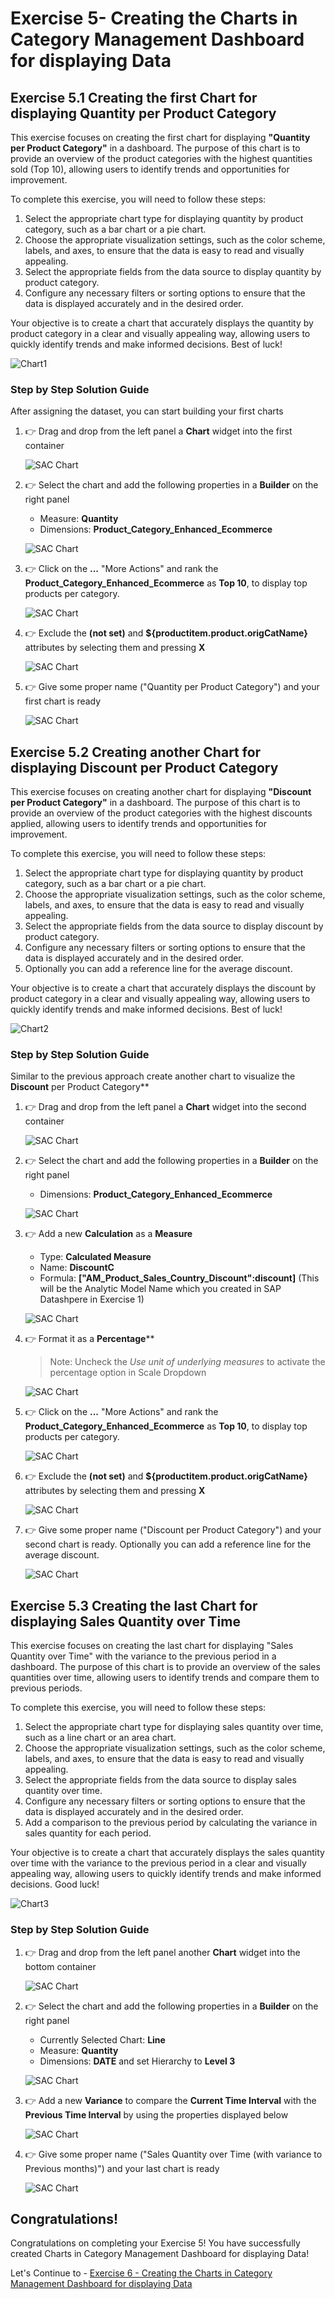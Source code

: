# Exercise 5- Creating the Charts in Category Management Dashboard for displaying Data

## Exercise 5.1 Creating the first Chart for displaying **Quantity per Product Category**

This exercise focuses on creating the first chart for displaying **"Quantity per Product Category"** in a dashboard. The purpose of this chart is to provide an overview of the product categories with the highest quantities sold (Top 10), allowing users to identify trends and opportunities for improvement.

To complete this exercise, you will need to follow these steps:

1. Select the appropriate chart type for displaying quantity by product category, such as a bar chart or a pie chart.
2. Choose the appropriate visualization settings, such as the color scheme, labels, and axes, to ensure that the data is easy to read and visually appealing.
3. Select the appropriate fields from the data source to display quantity by product category.
4. Configure any necessary filters or sorting options to ensure that the data is displayed accurately and in the desired order.

Your objective is to create a chart that accurately displays the quantity by product category in a clear and visually appealing way, allowing users to quickly identify trends and make informed decisions. Best of luck!

 ![Chart1](images/sacchart1.png)

### Step by Step Solution Guide

After assigning the dataset, you can start building your first charts

1. 👉 Drag and drop from the left panel a **Chart** widget into the first container

   ![SAC Chart](images/sacchart1drag.png)

2. 👉 Select the chart and add the following properties in a **Builder** on the right panel 
    - Measure: **Quantity**
    - Dimensions: **Product_Category_Enhanced_Ecommerce**

   ![SAC Chart](images/chart1properties.png)

3. 👉 Click on the **...** "More Actions" and rank the **Product_Category_Enhanced_Ecommerce** as **Top 10**, to display top products per category.

   ![SAC Chart](images/char1top10.png)

4. 👉 Exclude the **(not set)** and **${productitem.product.origCatName}** attributes by selecting them and pressing **X**

   ![SAC Chart](images/char1exclude.png)

5. 👉 Give some proper name ("Quantity per Product Category") and your first chart is ready

   ![SAC Chart](images/chart1ready.png)

## Exercise 5.2 Creating another Chart for displaying **Discount per Product Category**

This exercise focuses on creating another chart for displaying **"Discount per Product Category"** in a dashboard. The purpose of this chart is to provide an overview of the product categories with the highest discounts applied, allowing users to identify trends and opportunities for improvement.

To complete this exercise, you will need to follow these steps:

1. Select the appropriate chart type for displaying quantity by product category, such as a bar chart or a pie chart.
2. Choose the appropriate visualization settings, such as the color scheme, labels, and axes, to ensure that the data is easy to read and visually appealing.
3. Select the appropriate fields from the data source to display discount by product category.
4. Configure any necessary filters or sorting options to ensure that the data is displayed accurately and in the desired order.
5. Optionally you can add a reference line for the average discount.

Your objective is to create a chart that accurately displays the discount by product category in a clear and visually appealing way, allowing users to quickly identify trends and make informed decisions. Best of luck!
 
 ![Chart2](images/sacchart2.png)

### Step by Step Solution Guide

Similar to the previous approach create another chart to visualize the **Discount** per Product Category**

1. 👉 Drag and drop from the left panel a **Chart** widget into the second container

   ![SAC Chart](images/sacchart2drag.png)

2. 👉 Select the chart and add the following properties in a **Builder** on the right panel 
    - Dimensions: **Product_Category_Enhanced_Ecommerce**

   ![SAC Chart](images/chart2properties.png)

3. 👉 Add a new **Calculation** as a **Measure**
    - Type: **Calculated Measure**
    - Name: **DiscountC**
    - Formula: **["AM_Product_Sales_Country_Discount":discount]** (This will be the Analytic Model Name which you created in SAP Datashpere in Exercise 1)

   ![SAC Chart](images/chart2calculatedc.png)

4. 👉 Format it as a **Percentage****
    > Note: Uncheck the *Use unit of underlying measures* to activate the percentage option in Scale Dropdown

   ![SAC Chart](images/chart2formatt.png)

5. 👉 Click on the **...** "More Actions" and rank the **Product_Category_Enhanced_Ecommerce** as **Top 10**, to display top products per category.

   ![SAC Chart](images/char2top10.png)

6. 👉 Exclude the **(not set)** and **${productitem.product.origCatName}** attributes by selecting them and pressing **X**

   ![SAC Chart](images/char2exclude.png)

7. 👉 Give some proper name ("Discount per Product Category") and your second chart is ready. Optionally you can add a reference line for the average discount.

   ![SAC Chart](images/sacchart2.png)


## Exercise 5.3 Creating the last Chart for displaying **Sales Quantity over Time**

This exercise focuses on creating the last chart for displaying "Sales Quantity over Time" with the variance to the previous period in a dashboard. The purpose of this chart is to provide an overview of the sales quantities over time, allowing users to identify trends and compare them to previous periods.

To complete this exercise, you will need to follow these steps:

1. Select the appropriate chart type for displaying sales quantity over time, such as a line chart or an area chart.
2. Choose the appropriate visualization settings, such as the color scheme, labels, and axes, to ensure that the data is easy to read and visually appealing.
3. Select the appropriate fields from the data source to display sales quantity over time.
4. Configure any necessary filters or sorting options to ensure that the data is displayed accurately and in the desired order.
5. Add a comparison to the previous period by calculating the variance in sales quantity for each period.

Your objective is to create a chart that accurately displays the sales quantity over time with the variance to the previous period in a clear and visually appealing way, allowing users to quickly identify trends and make informed decisions. Good luck!

 ![Chart3](images/sacchart3.png)

### Step by Step Solution Guide

1. 👉 Drag and drop from the left panel another **Chart** widget into the bottom container

   ![SAC Chart](images/sacchart3drag.png)

2. 👉 Select the chart and add the following properties in a **Builder** on the right panel 
    - Currently Selected Chart: **Line**
    - Measure: **Quantity**
    - Dimensions: **DATE** and set Hierarchy to **Level 3**

   ![SAC Chart](images/chart3properties.png)

3. 👉 Add a new **Variance** to compare the **Current Time Interval** with the **Previous Time Interval** by using the properties displayed below

   ![SAC Chart](images/chart3variance.png)


4. 👉 Give some proper name ("Sales Quantity over Time (with variance to Previous months)") and your last chart is ready

   ![SAC Chart](images/sacchart3.png)

## Congratulations!

Congratulations on completing your Exercise 5! You have successfully created Charts in Category Management Dashboard for displaying Data!

Let's Continue to - [Exercise 6 - Creating the Charts in Category Management Dashboard for displaying Data](../ex6/README.md)
